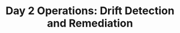 ---
# Name of the event, <= 60 characters
title: "Day 2 Operations: Drift Detection and Remediation"
meta_desc: Automate infrastructure drift detection and remediation to maintain reliable self-service platforms over time.
meta_image:

# A featured webinar will display first in the list.
featured: false

# Webinars with unlisted as true will not be shown on the webinar list
unlisted: false

# Gated webinars will have a registration form and the user will need
# to fill out the form before viewing.
gated: true

# The layout of the landing page.
type: webinars

# External webinars will link to an external page instead of a webinar
# landing/registration page. If the webinar is external you will need
# set the 'block_external_search_index' flag to true so Google does not index
# the webinar page created.
external: false
block_external_search_index: false

# The url slug for the webinar landing page. If this is an external
# webinar, use the external URL as the value here.
url_slug: day-2-operations

# Content for the left hand side section of the page.
main:
    # Webinar title.
    title: "Day 2 Operations: Drift Detection and Remediation"
    event_type: workshop # workshop | event

    # URL for embedding a URL for ungated webinars.
    youtube_url: 

    # Sortable date. The datetime Hugo will use to sort the webinars in date order.
    sortable_date: 2025-08-20T12:00:00-04:00

    # Duration of the webinar.
    duration: 60 minutes

    # "virtual" will be shown under "show virtual events only", otherwise shown as City, State (seattle, wa)
    location: virtual

    # Description of the webinar.
    description: |
        Building an IDP is just the beginning—maintaining it reliably requires robust Day 2 operations. This workshop focuses on the operational aspects that keep your platform running smoothly: detecting infrastructure drift, automating remediation, and providing visibility into platform health. You'll learn to catch issues before they impact developers, ensuring your IDP remains a trusted foundation for your organization's infrastructure.
    learn:
        - How to implement automated drift detection for platform infrastructure
        - Strategies for graceful drift remediation that minimizes developer disruption

    # The webinar presenters
    presenters:
        - name: Mitch Gerdisch
          role: Principal Solutions Architect, Pulumi
          photo: /images/team/mitch-gerdisch.jpg
        - name: Josh Kodroff
          role: Principal Solutions Architect, Pulumi
          photo: /images/team/josh-kodroff.jpg

    # case-sensitive
    tags:
        level: Intermediate # Beginner, Intermediate, Advanced
        topics:  ["Platfotm Engineering", "Monitoring", "Drift Detection"]
        languages: ["TypeScript"]
        clouds: ["AWS"]

# The right hand side form section.
form:
    # HubSpot form id.
    hubspot_form_id: a453e844-61b0-4bd0-acea-51459d5216cf
    salesforce_campaign_id: 701PQ00000ZYTY6YAP

event_data:
  name: "Day 2 Operations: Drift Detection and Remediation"
  start_date: 2025-08-20T12:00:00-04:00
  end_date: 2025-08-20T13:00:00-04:00
  url: "https://www.pulumi.com/resources/day-2-operations/"
  description: |
    Building an IDP is just the beginning—maintaining it reliably requires robust Day 2 operations. This workshop focuses on the operational aspects that keep your platform running smoothly: detecting infrastructure drift, automating remediation, and providing visibility into platform health. You'll learn to catch issues before they impact developers, ensuring your IDP remains a trusted foundation for your organization's infrastructure.
--- 